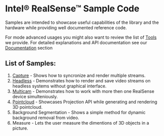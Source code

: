 # Intel® RealSense™ Sample Code

Samples are intended to showcase useful capabilities of the library and the hardware while providing well documented reference code. 

For mode advanced usages you might also want to review the list of [Tools](../tools) we provide. 
For detailed explanations and API documentation see our [Documentation](../doc) section 
 
## List of Samples:

1. [Capture](./capture) - Shows how to syncronize and render multiple streams. 
2. [Headless](./headless) - Demonstrates how to render and save video streams on headless systems without graphical interface. 
3. [Multicam](./multicam) - Demonstrates how to work with more then one RealSense device simulteniously.
4. [Pointcloud](./pointcloud) - Showcases Projection API while generating and rendering 3D pointcloud. 
5. Background Segmentation - Shows a simple method for dynamic background removal from video. 
6. Measure - Lets the user measure the dimentions of 3D objects in a picture.

